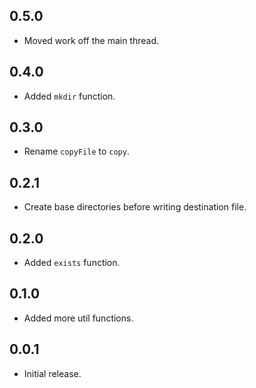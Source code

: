 ## 0.5.0

- Moved work off the main thread.

## 0.4.0

- Added `mkdir` function.

## 0.3.0

- Rename `copyFile` to `copy`.

## 0.2.1

- Create base directories before writing destination file.

## 0.2.0

- Added `exists` function.

## 0.1.0

- Added more util functions.

## 0.0.1

- Initial release.

